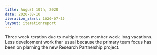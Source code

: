 ```yaml
---
title: August 10th, 2020
date: 2020-08-10
iteration_start: 2020-07-20
layout: iterationreport
---
```



Three week iteration due to multiple team member week-long vacations. Less development work than usual because the primary team focus has been on planning the new Research Partnership project.



